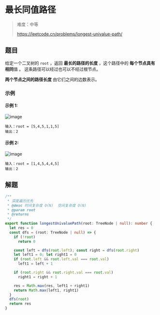 # 最长同值路径

> 难度：中等
>
> https://leetcode.cn/problems/longest-univalue-path/

## 题目

给定一个二叉树的 `root` ，返回 **最长的路径的长度** ，这个路径中的 **每个节点具有相同**值 。 这条路径可以经过也可以不经过根节点。

**两个节点之间的路径长度** 由它们之间的边数表示。

### 示例

#### 示例 1:

![image](https://user-images.githubusercontent.com/54696834/188152894-4df98ca8-36fe-403c-91f2-04adf4aecaba.png)

```
输入：root = [5,4,5,1,1,5]
输出：2
```

#### 示例 2:

![image](https://user-images.githubusercontent.com/54696834/188152939-8e45c178-d817-47cf-8321-417ea66640d1.png)

```
输入：root = [1,4,5,4,4,5]
输出：2
```

## 解题

```ts 
/**
 * 深度遍历优先
 * @desc 时间复杂度 O(N)  空间复杂度 O(N)
 * @param root
 * @returns
 */
export function longestUnivaluePath(root: TreeNode | null): number {
  let res = 0
  const dfs = (root: TreeNode | null) => {
    if (!root)
      return 0

    const left = dfs(root.left); const right = dfs(root.right)
    let left1 = 0; let right1 = 0
    if (root.left && root.left.val === root.val)
      left1 = left + 1

    if (root.right && root.right.val === root.val)
      right1 = right + 1

    res = Math.max(res, left1 + right1)
    return Math.max(left1, right1)
  }
  dfs(root)
  return res
}
```